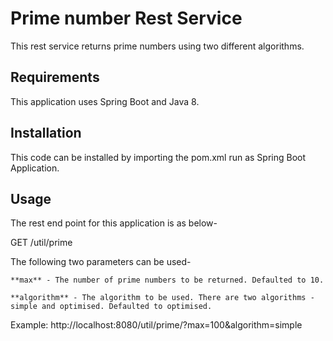 # Prime number Rest Service

  This rest service returns prime numbers using two different algorithms.

## Requirements

   This application uses Spring Boot and Java 8.
   
## Installation

   This code can be installed by importing the pom.xml run as Spring Boot Application.

## Usage

  The rest end point for this application is as below-
  
  GET /util/prime
  
  The following two parameters can be used-
  
  	**max** - The number of prime numbers to be returned. Defaulted to 10.
  	
  	**algorithm** - The algorithm to be used. There are two algorithms - simple and optimised. Defaulted to optimised.
  	
  
  Example:
  	http://localhost:8080/util/prime/?max=100&algorithm=simple
  
  


